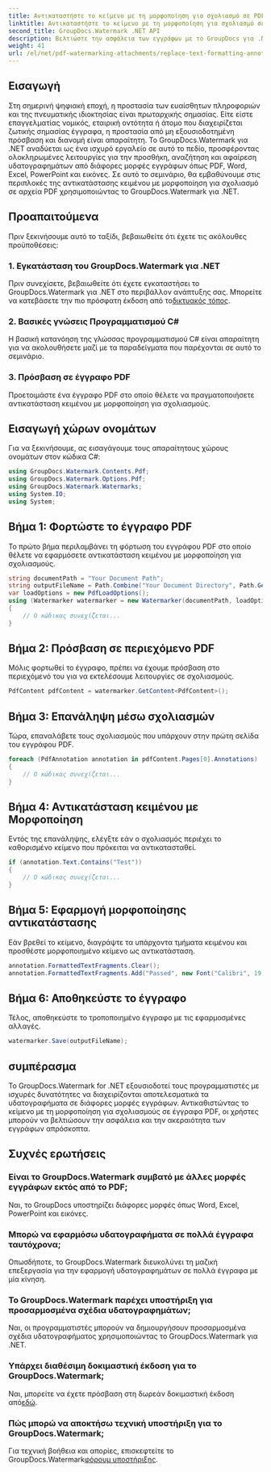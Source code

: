 ```yaml
---
title: Αντικαταστήστε το κείμενο με τη μορφοποίηση για σχολιασμό σε PDF
linktitle: Αντικαταστήστε το κείμενο με τη μορφοποίηση για σχολιασμό σε PDF
second_title: GroupDocs.Watermark .NET API
description: Βελτιώστε την ασφάλεια των εγγράφων με το GroupDocs για .NET. Μάθετε πώς να αντικαθιστάτε κείμενο με μορφοποίηση για σχολιασμούς σε αρχεία PDF χωρίς κόπο.
weight: 41
url: /el/net/pdf-watermarking-attachments/replace-text-formatting-annotation-pdf/
---
```

## Εισαγωγή
Στη σημερινή ψηφιακή εποχή, η προστασία των ευαίσθητων πληροφοριών και της πνευματικής ιδιοκτησίας είναι πρωταρχικής σημασίας. Είτε είστε επαγγελματίας νομικός, εταιρική οντότητα ή άτομο που διαχειρίζεται ζωτικής σημασίας έγγραφα, η προστασία από μη εξουσιοδοτημένη πρόσβαση και διανομή είναι απαραίτητη. Το GroupDocs.Watermark για .NET αναδύεται ως ένα ισχυρό εργαλείο σε αυτό το πεδίο, προσφέροντας ολοκληρωμένες λειτουργίες για την προσθήκη, αναζήτηση και αφαίρεση υδατογραφημάτων από διάφορες μορφές εγγράφων όπως PDF, Word, Excel, PowerPoint και εικόνες. Σε αυτό το σεμινάριο, θα εμβαθύνουμε στις περιπλοκές της αντικατάστασης κειμένου με μορφοποίηση για σχολιασμό σε αρχεία PDF χρησιμοποιώντας το GroupDocs.Watermark για .NET.
## Προαπαιτούμενα
Πριν ξεκινήσουμε αυτό το ταξίδι, βεβαιωθείτε ότι έχετε τις ακόλουθες προϋποθέσεις:
### 1. Εγκατάσταση του GroupDocs.Watermark για .NET
 Πριν συνεχίσετε, βεβαιωθείτε ότι έχετε εγκαταστήσει το GroupDocs.Watermark για .NET στο περιβάλλον ανάπτυξης σας. Μπορείτε να κατεβάσετε την πιο πρόσφατη έκδοση από το[δικτυακός τόπος](https://releases.groupdocs.com/Watermark/net/).
### 2. Βασικές γνώσεις Προγραμματισμού C#
Η βασική κατανόηση της γλώσσας προγραμματισμού C# είναι απαραίτητη για να ακολουθήσετε μαζί με τα παραδείγματα που παρέχονται σε αυτό το σεμινάριο.
### 3. Πρόσβαση σε έγγραφο PDF
Προετοιμάστε ένα έγγραφο PDF στο οποίο θέλετε να πραγματοποιήσετε αντικατάσταση κειμένου με μορφοποίηση για σχολιασμούς.

## Εισαγωγή χώρων ονομάτων
Για να ξεκινήσουμε, ας εισαγάγουμε τους απαραίτητους χώρους ονομάτων στον κώδικα C#:
```csharp
using GroupDocs.Watermark.Contents.Pdf;
using GroupDocs.Watermark.Options.Pdf;
using GroupDocs.Watermark.Watermarks;
using System.IO;
using System;
```
## Βήμα 1: Φορτώστε το έγγραφο PDF
Το πρώτο βήμα περιλαμβάνει τη φόρτωση του εγγράφου PDF στο οποίο θέλετε να εφαρμόσετε αντικατάσταση κειμένου με μορφοποίηση για σχολιασμούς.
```csharp
string documentPath = "Your Document Path";
string outputFileName = Path.Combine("Your Document Directory", Path.GetFileName(documentPath));
var loadOptions = new PdfLoadOptions();
using (Watermarker watermarker = new Watermarker(documentPath, loadOptions))
{
    // Ο κώδικας συνεχίζεται...
}
```
## Βήμα 2: Πρόσβαση σε περιεχόμενο PDF
Μόλις φορτωθεί το έγγραφο, πρέπει να έχουμε πρόσβαση στο περιεχόμενό του για να εκτελέσουμε λειτουργίες σε σχολιασμούς.
```csharp
PdfContent pdfContent = watermarker.GetContent<PdfContent>();
```
## Βήμα 3: Επανάληψη μέσω σχολιασμών
Τώρα, επαναλάβετε τους σχολιασμούς που υπάρχουν στην πρώτη σελίδα του εγγράφου PDF.
```csharp
foreach (PdfAnnotation annotation in pdfContent.Pages[0].Annotations)
{
    // Ο κώδικας συνεχίζεται...
}
```
## Βήμα 4: Αντικατάσταση κειμένου με Μορφοποίηση
Εντός της επανάληψης, ελέγξτε εάν ο σχολιασμός περιέχει το καθορισμένο κείμενο που πρόκειται να αντικατασταθεί.
```csharp
if (annotation.Text.Contains("Test"))
{
    // Ο κώδικας συνεχίζεται...
}
```
## Βήμα 5: Εφαρμογή μορφοποίησης αντικατάστασης
Εάν βρεθεί το κείμενο, διαγράψτε τα υπάρχοντα τμήματα κειμένου και προσθέστε μορφοποιημένο κείμενο ως αντικατάσταση.
```csharp
annotation.FormattedTextFragments.Clear();
annotation.FormattedTextFragments.Add("Passed", new Font("Calibri", 19, FontStyle.Bold), Color.Red, Color.Aqua);
```
## Βήμα 6: Αποθηκεύστε το έγγραφο
Τέλος, αποθηκεύστε το τροποποιημένο έγγραφο με τις εφαρμοσμένες αλλαγές.
```csharp
watermarker.Save(outputFileName);
```

## συμπέρασμα
Το GroupDocs.Watermark for .NET εξουσιοδοτεί τους προγραμματιστές με ισχυρές δυνατότητες να διαχειρίζονται αποτελεσματικά τα υδατογραφήματα σε διάφορες μορφές εγγράφων. Αντικαθιστώντας το κείμενο με τη μορφοποίηση για σχολιασμούς σε έγγραφα PDF, οι χρήστες μπορούν να βελτιώσουν την ασφάλεια και την ακεραιότητα των εγγράφων απρόσκοπτα.
## Συχνές ερωτήσεις
### Είναι το GroupDocs.Watermark συμβατό με άλλες μορφές εγγράφων εκτός από το PDF;
Ναι, το GroupDocs υποστηρίζει διάφορες μορφές όπως Word, Excel, PowerPoint και εικόνες.
### Μπορώ να εφαρμόσω υδατογραφήματα σε πολλά έγγραφα ταυτόχρονα;
Οπωσδήποτε, το GroupDocs.Watermark διευκολύνει τη μαζική επεξεργασία για την εφαρμογή υδατογραφημάτων σε πολλά έγγραφα με μία κίνηση.
### Το GroupDocs.Watermark παρέχει υποστήριξη για προσαρμοσμένα σχέδια υδατογραφημάτων;
Ναι, οι προγραμματιστές μπορούν να δημιουργήσουν προσαρμοσμένα σχέδια υδατογραφήματος χρησιμοποιώντας το GroupDocs.Watermark για .NET.
### Υπάρχει διαθέσιμη δοκιμαστική έκδοση για το GroupDocs.Watermark;
 Ναι, μπορείτε να έχετε πρόσβαση στη δωρεάν δοκιμαστική έκδοση από[εδώ](https://releases.groupdocs.com/).
### Πώς μπορώ να αποκτήσω τεχνική υποστήριξη για το GroupDocs.Watermark;
 Για τεχνική βοήθεια και απορίες, επισκεφτείτε το GroupDocs.Watermark[φόρουμ υποστήριξης](https://forum.groupdocs.com/c/watermark/19).